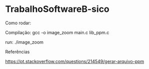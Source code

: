 # TrabalhoSoftwareB-sico

Como rodar:

Compilação: gcc -o image_zoom main.c lib_ppm.c

run: ./image_zoom

Referências

https://pt.stackoverflow.com/questions/214549/gerar-arquivo-ppm
